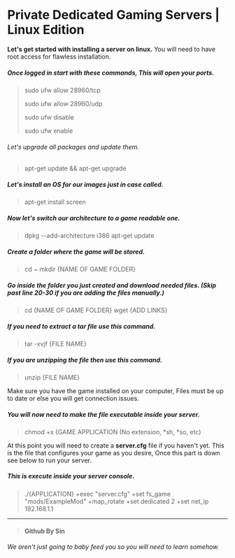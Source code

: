 # Private Dedicated Gaming Servers | Linux Edition

**Let's get started with installing a server on linux.**
You will need to have root access for flawless installation.

##### Once logged in start with these commands, This will open your ports.
 > sudo ufw allow 28960/tcp
 > 
 > sudo ufw allow 28960/udp
 > 
 > sudo ufw disable
 > 
 > sudo ufw enable
 > 

###### Let's upgrade all packages and update them.
 > apt-get update && apt-get upgrade
 
 ##### Let's install an OS for our images just in case called.
  > apt-get install screen
  
 ##### Now let's switch our architecture to a game readable one.
 > dpkg --add-architecture i386
 > apt-get update

##### Create a folder where the game will be stored.
 > cd ~
 > mkdir {NAME OF GAME FOLDER}
 
 ##### Go inside the folder you just created and download needed files. (Skip past line 20-30 if you are adding the files manually.)
 > cd {NAME OF GAME FOLDER}
 > wget {ADD LINKS}
 
 ##### If you need to extract a tar file use this command. 
 > tar -xvjf {FILE NAME}
 
 ##### If you are unzipping the file then use this command.
  > unzip {FILE NAME}
 
 Make sure you have the game installed on your computer, Files must be up to date or else you will get connection issues.
 
 ##### You will now need to make the file executable inside your server.
  > chmod +x {GAME APPLICATION (No extension, *sh, *so, etc)
  
 At this point you will need to create a **server.cfg** file if you haven't yet. This is the file that configures your game as you desire, Once this part is down see below to run your server.
 
##### This is execute inside your server console.
 > ./{APPLICATION} +exec "server.cfg" +set fs_game "mods/ExampleMod" +map_rotate +set dedicated 2 +set net_ip 192.168.1.1

---

> 
> #### Github By Sin
>

*We aren't just going to baby feed you so you will need to learn somehow.*
